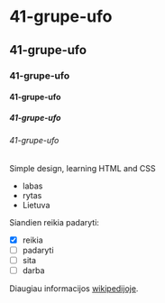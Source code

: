 # 41-grupe-ufo
## 41-grupe-ufo
### 41-grupe-ufo
#### 41-grupe-ufo
##### 41-grupe-ufo
###### 41-grupe-ufo

Simple design, learning HTML and CSS

- labas
- rytas
- Lietuva

Siandien reikia padaryti:
- [x] reikia
- [ ] padaryti
- [ ] sita
- [ ] darba

Diaugiau informacijos [wikipedijoje](https://en.wikipedia.org/wiki/Wiki).
